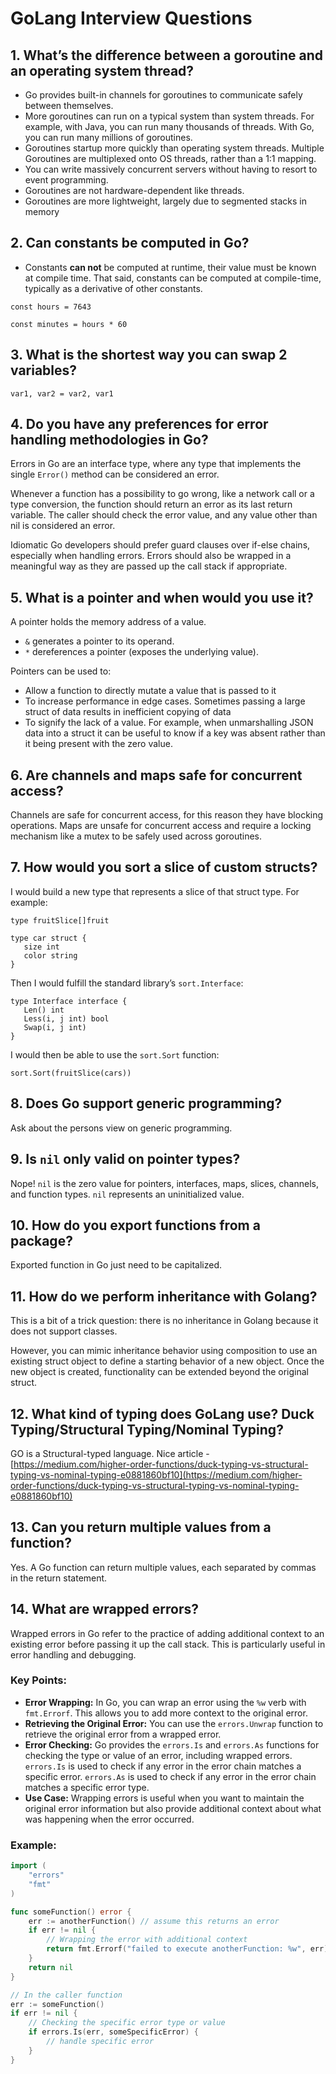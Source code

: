 # GoLang Interview Questions

## 1. What’s the difference between a goroutine and an operating system thread?

- Go provides built-in channels for goroutines to communicate safely between themselves.
- More goroutines can run on a typical system than system threads. For example, with Java, you can run many thousands of threads. With Go, you can run many millions of goroutines.
- Goroutines startup more quickly than operating system threads.
Multiple Goroutines are multiplexed onto OS threads, rather than a 1:1 mapping.
- You can write massively concurrent servers without having to resort to event programming.
- Goroutines are not hardware-dependent like threads.
- Goroutines are more lightweight, largely due to segmented stacks in memory

## 2. Can constants be computed in Go?

- Constants **can not** be computed at runtime, their value must be known at compile time. That said, constants can be computed at compile-time, typically as a derivative of other constants.

```golang
const hours = 7643

const minutes = hours * 60
```

## 3. What is the shortest way you can swap 2 variables?

```golang
var1, var2 = var2, var1
```

## 4. Do you have any preferences for error handling methodologies in Go?

Errors in Go are an interface type, where any type that implements the single `Error()` method can be considered an error.

Whenever a function has a possibility to go wrong, like a network call or a type conversion, the function should return an error as its last return variable. The caller should check the error value, and any value other than nil is considered an error.

Idiomatic Go developers should prefer guard clauses over if-else chains, especially when handling errors. Errors should also be wrapped in a meaningful way as they are passed up the call stack if appropriate.

## 5. What is a pointer and when would you use it?

A pointer holds the memory address of a value.
- `&` generates a pointer to its operand.
- `*` dereferences a pointer (exposes the underlying value).

Pointers can be used to:
- Allow a function to directly mutate a value that is passed to it
- To increase performance in edge cases. Sometimes passing a large struct of data results in inefficient copying of data
- To signify the lack of a value. For example, when unmarshalling JSON data into a struct it can be useful to know if a key was absent rather than it being present with the zero value.

## 6. Are channels and maps safe for concurrent access?

Channels are safe for concurrent access, for this reason they have blocking operations. Maps are unsafe for concurrent access and require a locking mechanism like a mutex to be safely used across goroutines.

## 7. How would you sort a slice of custom structs?

I would build a new type that represents a slice of that struct type. For example:

```golang
type fruitSlice[]fruit

type car struct {
   size int
   color string
}
```

Then I would fulfill the standard library’s `sort.Interface`:

```golang
type Interface interface {
   Len() int
   Less(i, j int) bool
   Swap(i, j int)
}
```

I would then be able to use the `sort.Sort` function:

```golang
sort.Sort(fruitSlice(cars))
```

## 8. Does Go support generic programming?

Ask about the persons view on generic programming.

## 9. Is `nil` only valid on pointer types?

Nope! `nil` is the zero value for pointers, interfaces, maps, slices, channels, and function types. `nil` represents an uninitialized value.

## 10. How do you export functions from a package?

Exported function in Go just need to be capitalized.

## 11. How do we perform inheritance with Golang?

This is a bit of a trick question: there is no inheritance in Golang because it does not support classes.

However, you can mimic inheritance behavior using composition to use an existing struct object to define a starting behavior of a new object. Once the new object is created, functionality can be extended beyond the original struct.

## 12. What kind of typing does GoLang use? Duck Typing/Structural Typing/Nominal Typing?

GO is a Structural-typed language. Nice article - [https://medium.com/higher-order-functions/duck-typing-vs-structural-typing-vs-nominal-typing-e0881860bf10](https://medium.com/higher-order-functions/duck-typing-vs-structural-typing-vs-nominal-typing-e0881860bf10)

## 13. Can you return multiple values from a function?

Yes. A Go function can return multiple values, each separated by commas in the return statement.

## 14. What are wrapped errors?

Wrapped errors in Go refer to the practice of adding additional context to an existing error before passing it up the call stack. This is particularly useful in error handling and debugging.

### Key Points:

- **Error Wrapping:** In Go, you can wrap an error using the `%w` verb with `fmt.Errorf`. This allows you to add more context to the original error.
- **Retrieving the Original Error:** You can use the `errors.Unwrap` function to retrieve the original error from a wrapped error.
- **Error Checking:** Go provides the `errors.Is` and `errors.As` functions for checking the type or value of an error, including wrapped errors. `errors.Is` is used to check if any error in the error chain matches a specific error. `errors.As` is used to check if any error in the error chain matches a specific error type.
- **Use Case:** Wrapping errors is useful when you want to maintain the original error information but also provide additional context about what was happening when the error occurred.

### Example:

```go
import (
    "errors"
    "fmt"
)

func someFunction() error {
    err := anotherFunction() // assume this returns an error
    if err != nil {
        // Wrapping the error with additional context
        return fmt.Errorf("failed to execute anotherFunction: %w", err)
    }
    return nil
}

// In the caller function
err := someFunction()
if err != nil {
    // Checking the specific error type or value
    if errors.Is(err, someSpecificError) {
        // handle specific error
    }
}
